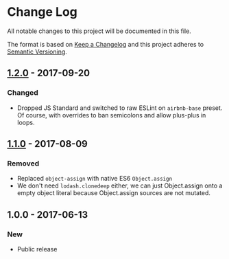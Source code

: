 # Change Log
All notable changes to this project will be documented in this file.

The format is based on [Keep a Changelog](http://keepachangelog.com/)
and this project adheres to [Semantic Versioning](http://semver.org/).

## [1.2.0] - 2017-09-20
### Changed
- Dropped JS Standard and switched to raw ESLint on `airbnb-base` preset. Of course, with overrides to ban semicolons and allow plus-plus in loops.

## [1.1.0] - 2017-08-09
### Removed
- Replaced `object-assign` with native ES6 `Object.assign`
- We don't need `lodash.clonedeep` either, we can just Object.assign onto a empty object literal because Object.assign sources are not mutated.

## 1.0.0 - 2017-06-13
### New
- Public release

[1.2.0]: https://github.com/codsen/util-array-object-or-both/compare/v1.1.0...v1.2.0
[1.1.0]: https://github.com/codsen/util-array-object-or-both/compare/v1.0.0...v1.1.0
